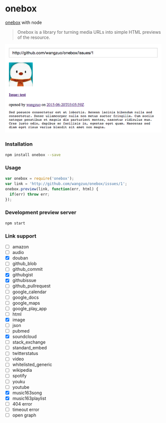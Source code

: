 # onebox
[onebox](https://github.com/discourse/onebox) with node

> Onebox is a library for turning media URLs into simple HTML previews of the resource.

![preview](preview.png)

### Installation
``` sh
npm install onebox --save
```
### Usage
``` javascript
var onebox = require('onebox');
var link = 'http://github.com/wangzuo/onebox/issues/1';
onebox.preview(link, function(err, html) {
  if(err) throw err;
});
```
### Development preview server
``` sh
npm start
```

### Link support
- [ ] amazon
- [ ] audio
- [x] douban
- [ ] github_blob
- [ ] github_commit
- [x] githubgist
- [x] githubissue
- [ ] github_pullrequest
- [ ] google_calendar
- [ ] google_docs
- [ ] google_maps
- [ ] google_play_app
- [ ] html
- [x] image
- [ ] json
- [ ] pubmed
- [x] soundcloud
- [ ] stack_exchange
- [ ] standard_embed
- [ ] twitterstatus
- [ ] video
- [ ] whitelisted_generic
- [ ] wikipedia
- [ ] spotify
- [ ] youku
- [ ] youtube
- [x] music163song
- [x] music163playlist
- [ ] 404 error
- [ ] timeout error
- [ ] open graph
